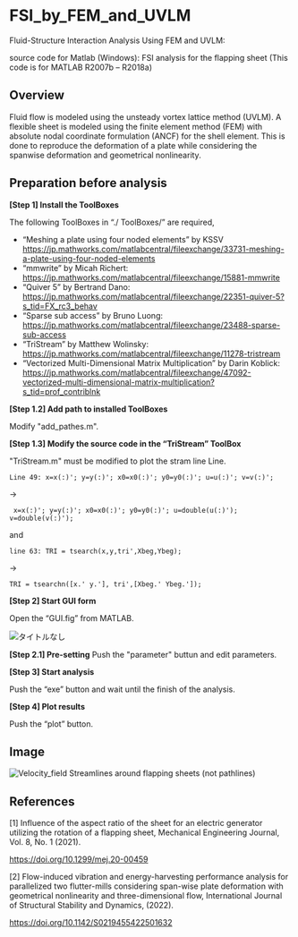 # FSI_by_FEM_and_UVLM
Fluid-Structure Interaction Analysis Using FEM and UVLM:

source code for Matlab (Windows): FSI analysis for the flapping sheet (This code is for MATLAB R2007b – R2018a)

## Overview
Fluid flow is modeled using the unsteady vortex lattice method (UVLM). A flexible sheet is modeled using the finite element method (FEM) with absolute nodal coordinate formulation (ANCF) for the shell element. This is done to reproduce the deformation of a plate while considering the spanwise deformation and geometrical nonlinearity.

## Preparation before analysis
__[Step 1] Install the ToolBoxes__

The following ToolBoxes in “./ ToolBoxes/” are required,
*	“Meshing a plate using four noded elements” by KSSV
https://jp.mathworks.com/matlabcentral/fileexchange/33731-meshing-a-plate-using-four-noded-elements
*	“mmwrite” by Micah Richert:
https://jp.mathworks.com/matlabcentral/fileexchange/15881-mmwrite
*	“Quiver 5” by Bertrand Dano:
https://jp.mathworks.com/matlabcentral/fileexchange/22351-quiver-5?s_tid=FX_rc3_behav
*	“Sparse sub access” by Bruno Luong: 
https://jp.mathworks.com/matlabcentral/fileexchange/23488-sparse-sub-access
*	“TriStream” by Matthew Wolinsky:
https://jp.mathworks.com/matlabcentral/fileexchange/11278-tristream
*	“Vectorized Multi-Dimensional Matrix Multiplication” by Darin Koblick:
https://jp.mathworks.com/matlabcentral/fileexchange/47092-vectorized-multi-dimensional-matrix-multiplication?s_tid=prof_contriblnk

__[Step 1.2] Add path to installed ToolBoxes__

Modify "add_pathes.m".

__[Step 1.3] Modify the source code in the “TriStream” ToolBox__

"TriStream.m" must be modified to plot the stram line Line.

````
Line 49: x=x(:)'; y=y(:)'; x0=x0(:)'; y0=y0(:)'; u=u(:)'; v=v(:)';
````
→
````
 x=x(:)'; y=y(:)'; x0=x0(:)'; y0=y0(:)'; u=double(u(:)'); v=double(v(:)');
````
and 
````
line 63: TRI = tsearch(x,y,tri',Xbeg,Ybeg);
````
→ 
````
TRI = tsearchn([x.' y.'], tri',[Xbeg.' Ybeg.']);
````

__[Step 2] Start GUI form__

Open the “GUI.fig” from MATLAB.

![タイトルなし](https://user-images.githubusercontent.com/114337358/192756887-25b36670-8faa-423f-b535-63a536ced8c8.png)

__[Step 2.1] Pre-setting__
Push the "parameter" buttun and edit parameters.

__[Step 3] Start analysis__

Push the “exe” button and wait until the finish of the analysis.

__[Step 4] Plot results__

Push the “plot” button.


## Image
![Velocity_field](https://user-images.githubusercontent.com/114337358/192750314-cb1e90ff-6000-4cc9-8b85-8bcad371dddc.png)
Streamlines around flapping sheets (not pathlines)

## References

[1] Influence of the aspect ratio of the sheet for an electric generator utilizing the rotation of a flapping sheet, Mechanical Engineering Journal, Vol. 8, No. 1 (2021).

https://doi.org/10.1299/mej.20-00459

[2] Flow-induced vibration and energy-harvesting performance analysis for parallelized two flutter-mills considering span-wise plate deformation with geometrical nonlinearity and three-dimensional flow, International Journal of Structural Stability and Dynamics, (2022).

https://doi.org/10.1142/S0219455422501632





